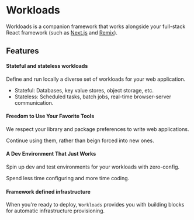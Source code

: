 <!-- markdownlint-disable MD033 -->
<!-- markdownlint-disable MD001 -->
# Workloads

Workloads is a companion framework that works alongside your full-stack React framework (such as [Next.js](https://nextjs.org) and [Remix](https://remix.run)).

## Features

#### Stateful and stateless workloads

Define and run locally a diverse set of workloads for your web application.

- Stateful: Databases, key value stores, object storage, etc.
- Stateless: Scheduled tasks, batch jobs, real-time browser-server communication.

#### Freedom to Use Your Favorite Tools

We respect your library and package preferences to write web applications.

Continue using them, rather than beign forced into new ones.

#### A Dev Environment That Just Works

Spin up dev and test environments for your workloads with zero-config.

Spend less time configuring and more time coding.

#### Framework defined infrastructure

When you're ready to deploy, `Workloads` provides you with building blocks for automatic infrastructure provisioning.

